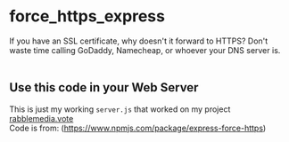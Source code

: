 # force_https_express
If you have an SSL certificate, why doesn't it forward to HTTPS? Don't waste time calling GoDaddy, Namecheap, or whoever your DNS server is. <br />
<br />
## Use this code in your Web Server<br />
This is just my working `server.js` that worked on my project [rabblemedia.vote](rabblemedia.vote)<br />
Code is from: (https://www.npmjs.com/package/express-force-https)


